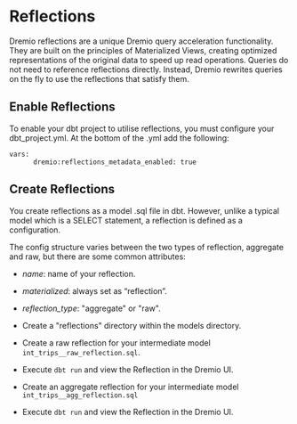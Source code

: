 # Reflections

Dremio reflections are a unique Dremio query acceleration functionality. They are built on the principles of Materialized Views, creating optimized representations of the original data to speed up read operations. Queries do not need to reference reflections directly. Instead, Dremio rewrites queries on the fly to use the reflections that satisfy them.

## Enable Reflections

To enable your dbt project to utilise reflections, you must configure your dbt_project.yml. At the bottom of the .yml add the following:

```
vars:
      dremio:reflections_metadata_enabled: true
```

## Create Reflections

You create reflections as a model .sql file in dbt. However, unlike a typical model which is a SELECT statement, a reflection is defined as a configuration. 

The config structure varies between the two types of reflection, aggregate and raw, but there are some common attributes:
- *name*: name of your reflection.
- *materialized*: always set as “reflection”.
- *reflection_type*: "aggregate" or "raw".

- Create a "reflections" directory within the models directory.
- Create a raw reflection for your intermediate model `int_trips__raw_reflection.sql`.
- Execute `dbt run` and view the Reflection in the Dremio UI.
- Create an aggregate reflection for your intermediate model `int_trips__agg_reflection.sql`
- Execute `dbt run` and view the Reflection in the Dremio UI.
